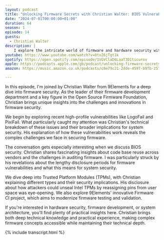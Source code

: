 ```yaml
---
layout: podcast
title: "Unlocking Firmware Secrets with Christian Walter: BIOS Vulnerabilities & Security Insights"
date: "2024-07-01T00:00:00+01:00"
duration: 64
season: 1
episode: 14
guests:
  - Christian Walter
description: |
    I explore the intricate world of firmware and hardware security with Christian Walter from 9Elements. We dive into recent vulnerabilities like LogoFail and PixieFail, examine the complexities of BIOS security, and discuss how Trusted Platform Modules (TPMs) are reshaping hardware security.
youtube: https://www.youtube.com/watch?v=0tvZ6jTgt1k
spotify: https://open.spotify.com/episode/1VGVClaD6LaaT3D1ticurov
apple: https://podcasts.apple.com/gb/podcast/unlocking-firmware-secrets-with-christian-walter-bios/id1722663295?i=1000660736972
amazon: https://music.amazon.co.uk/podcasts/c8e79c21-2dde-4597-b9fb-257ecbc2bf29/episodes/698bf74f-b1a6-4af6-8927-2fc399410dee/nerding-out-with-viktor-unlocking-firmware-secrets-with-christian-walter-bios-vulnerabilities-security-insights

---
```


In this episode, I'm joined by Christian Walter from 9Elements for a deep dive into firmware security. As the leader of their firmware development department and a key figure in the Open Source Firmware Foundation, Christian brings unique insights into the challenges and innovations in firmware security.

We begin by exploring recent high-profile vulnerabilities like LogoFail and PixiFail. What particularly caught my attention was Christian's technical breakdown of these issues and their broader implications for system security. His explanation of how these vulnerabilities work reveals the complex challenges we face in securing firmware.

The conversation gets especially interesting when we discuss BIOS security. Christian shares fascinating insights about code base reuse across vendors and the challenges in auditing firmware. I was particularly struck by his revelations about the lengthy disclosure periods for firmware vulnerabilities and what this means for system security.

We dive deep into Trusted Platform Modules (TPMs), with Christian explaining different types and their security implications. His disclosure about how attackers could unseal Intel TPMs by reassigning pins from user space was eye-opening. We also explore 9Elements' innovative Firmware CI project, which aims to modernize firmware testing and validation.

If you're interested in hardware security, firmware development, or system architecture, you'll find plenty of practical insights here. Christian brings both deep technical knowledge and practical experience, making complex firmware concepts accessible while maintaining their technical depth.

{% include transcript.html %}
